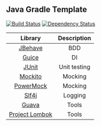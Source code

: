 ## Java Gradle Template

[![Build Status](https://travis-ci.org/svetlozarkirkov/java-gradle-template.svg?branch=master)](https://travis-ci.org/svetlozarkirkov/java-gradle-template) [![Dependency Status](https://www.versioneye.com/user/projects/56fd42edfcd19a0051853a12/badge.svg?style=flat)](https://www.versioneye.com/user/projects/56fd42edfcd19a0051853a12)

|Library|Description|
|:---:|:---:|
|[JBehave](http://jbehave.org)|BDD|
|[Guice](https://github.com/google/guice)|DI|
|[JUnit](https://github.com/junit-team/junit4)|Unit testing|
|[Mockito](https://github.com/mockito/mockito)|Mocking|
|[PowerMock](https://github.com/jayway/powermock)|Mocking|
|[Slf4j](http://www.slf4j.org)|Logging|
|[Guava](https://github.com/google/guava)|Tools|
|[Project Lombok](https://github.com/rzwitserloot/lombok)|Tools|
